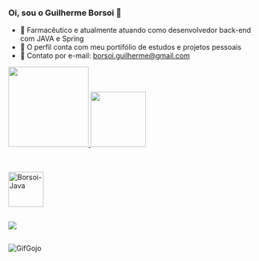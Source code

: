 ### Oi, sou o Guilherme Borsoi 👋

- 🔭 Farmacêutico e atualmente atuando como desenvolvedor back-end com JAVA e Spring
- 🌱 O perfil conta com meu portifólio de estudos e projetos pessoais
- 💬 Contato por e-mail: borsoi.guilherme@gmail.com

<div>
  <a href="https://github.com/Borsoi">
  <img height="160em" src="https://github-readme-stats.vercel.app/api?username=Borsoi&show_icons=true&theme=dark&include_all_commits=true&count_private=true"/>
  <img height="110em" src="https://github-readme-stats.vercel.app/api/top-langs/?username=Borsoi&layout=compact&langs_count=7&theme=dark"/>
<div>
  
##
  
<div style="display: inline_block"><br>
  <img align="center" alt="Borsoi-Java" height="70" width="70" 
   src="https://cdn.jsdelivr.net/gh/devicons/devicon/icons/java/java-original-wordmark.svg"/>
  
##
  
  <div>
  <a href="https://twitter.com/GuilhermeBorsoi" target="_blank"><img src="https://img.shields.io/badge/Twitter-1DA1F2?style=for-the-badge&logo=twitter&logoColor=white" target="_blank"></a> 
    
  ##  
    
 ![GifGojo](https://user-images.githubusercontent.com/63875868/133889945-17890e1c-cb68-4c77-9f6f-6e740bde2b0e.gif)

  <div>
